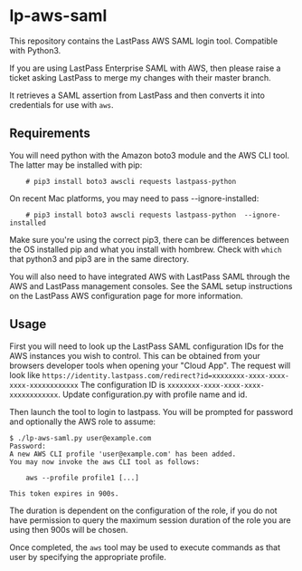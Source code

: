 # lp-aws-saml

This repository contains the LastPass AWS SAML login tool. Compatible with Python3.

If you are using LastPass Enterprise SAML with AWS, then please raise a ticket asking LastPass to merge my changes with their master branch.

It retrieves a SAML assertion from LastPass and then converts it into credentials for use with ```aws```.

## Requirements

You will need python with the Amazon boto3 module and the AWS CLI tool.
The latter may be installed with pip:
```
    # pip3 install boto3 awscli requests lastpass-python
```
On recent Mac platforms, you may need to pass --ignore-installed:

```
    # pip3 install boto3 awscli requests lastpass-python  --ignore-installed
```

Make sure you're using the correct pip3, there can be differences between the OS installed pip and what you install with hombrew. Check with ```which``` that python3 and pip3 are in the same directory.

You will also need to have integrated AWS with LastPass SAML through the
AWS and LastPass management consoles.  See the SAML setup instructions on the
LastPass AWS configuration page for more information.

## Usage

First you will need to look up the LastPass SAML configuration IDs for the AWS
instances you wish to control.  This can be obtained from your browsers developer tools when opening your "Cloud App".
The request will look like ```https://identity.lastpass.com/redirect?id=xxxxxxxx-xxxx-xxxx-xxxx-xxxxxxxxxxxx```
The configuration ID is ```xxxxxxxx-xxxx-xxxx-xxxx-xxxxxxxxxxxx```.
Update configuration.py with profile name and id.

Then launch the tool to login to lastpass.  You will be prompted for
password and optionally the AWS role to assume:

```
$ ./lp-aws-saml.py user@example.com
Password:
A new AWS CLI profile 'user@example.com' has been added.
You may now invoke the aws CLI tool as follows:

    aws --profile profile1 [...]

This token expires in 900s.
```

The duration is dependent on the configuration of the role, if you do not have permission to query the maximum session duration of the role you are using then 900s will be chosen.

Once completed, the ```aws``` tool may be used to execute commands as that
user by specifying the appropriate profile.
